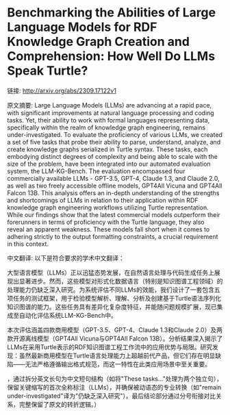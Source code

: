 # Benchmarking the Abilities of Large Language Models for RDF Knowledge Graph Creation and Comprehension: How Well Do LLMs Speak Turtle?

链接: http://arxiv.org/abs/2309.17122v1

原文摘要:
Large Language Models (LLMs) are advancing at a rapid pace, with significant
improvements at natural language processing and coding tasks. Yet, their
ability to work with formal languages representing data, specifically within
the realm of knowledge graph engineering, remains under-investigated. To
evaluate the proficiency of various LLMs, we created a set of five tasks that
probe their ability to parse, understand, analyze, and create knowledge graphs
serialized in Turtle syntax. These tasks, each embodying distinct degrees of
complexity and being able to scale with the size of the problem, have been
integrated into our automated evaluation system, the LLM-KG-Bench. The
evaluation encompassed four commercially available LLMs - GPT-3.5, GPT-4,
Claude 1.3, and Claude 2.0, as well as two freely accessible offline models,
GPT4All Vicuna and GPT4All Falcon 13B. This analysis offers an in-depth
understanding of the strengths and shortcomings of LLMs in relation to their
application within RDF knowledge graph engineering workflows utilizing Turtle
representation. While our findings show that the latest commercial models
outperform their forerunners in terms of proficiency with the Turtle language,
they also reveal an apparent weakness. These models fall short when it comes to
adhering strictly to the output formatting constraints, a crucial requirement
in this context.

中文翻译:
以下是符合要求的学术中文翻译：

大型语言模型（LLMs）正以迅猛态势发展，在自然语言处理与代码生成任务上展现出显著进步。然而，这些模型对形式化数据语言（特别是知识图谱工程领域）的处理能力仍缺乏深入研究。为系统评估不同LLMs的效能，我们设计了一套包含五项任务的测试框架，用于检验模型解析、理解、分析及创建基于Turtle语法序列化知识图谱的能力。这些任务具有差异化复杂度特征，并能随问题规模扩展，现已集成至自动化评估系统LLM-KG-Bench中。

本次评估涵盖四款商用模型（GPT-3.5、GPT-4、Claude 1.3和Claude 2.0）及两款开源离线模型（GPT4All Vicuna与GPT4All Falcon 13B）。分析结果深入揭示了LLMs在采用Turtle表示的RDF知识图谱工程工作流中的应用优势与局限。研究发现：虽然最新商用模型在Turtle语言处理能力上超越前代产品，但它们存在明显缺陷——无法严格遵循输出格式规范，而这一特性在此类应用场景中至关重要。

，通过拆分英文长句为中文短句结构（如将"These tasks..."处理为两个独立句），保留关键缩写的首次全称标注（LLMs），并确保被动语态的专业转换（如"remain under-investigated"译为"仍缺乏深入研究"）。最后结论部分通过分号衔接对比关系，完整保留了原文的转折逻辑。）
